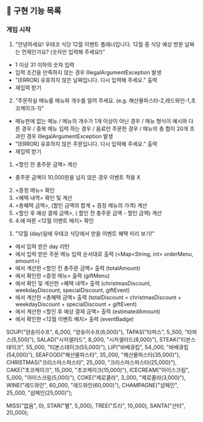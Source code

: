 ## 🚀 구현 기능 목록
### 게임 시작

<InputView>

1. "안녕하세요! 우테코 식당 12월 이벤트 플래너입니다. 12월 중 식당 예상 방문 날짜는 언제인가요? (숫자만 입력해 주세요!)"
- 1 이상 31 이하의 숫자 입력
- 입력 조건을 만족하지 않는 경우 IllegalArgumentException 발생
- "[ERROR] 유효하지 않은 날짜입니다. 다시 입력해 주세요." 출력
- 재입력 받기

2. "주문하실 메뉴를 메뉴와 개수를 알려 주세요. (e.g. 해산물파스타-2,레드와인-1,초코케이크-1)"
- 메뉴판에 없는 메뉴 / 메뉴의 개수가 1개 이상이 아닌 경우 / 매뉴 형식이 예시와 다른 경우 / 중복 메뉴 입력 하는 경우 / 음료만 주문한 경우 / 메뉴의 총 합이 20개 초과인 경우 IllegalArgumentException 발생
- "[ERROR] 유효하지 않은 주문입니다. 다시 입력해 주세요." 출력
- 재입력 받기

<DiscountDetails>

1. <할인 전 총주문 금액> 계산
- 총주문 금액이 10,000원을 넘지 않은 경우 이벤트 적용 X

2. <증정 메뉴> 확인
3. <혜택 내역> 확인 및 계산
4. <총혜택 금액>, (할인 금액의 합계 + 증정 메뉴의 가격) 계산
5. <할인 후 예상 결제 금액>, ( 할인 전 총주문 금액 - 할인 금액) 계산
6. 4.에 따른 <12월 이벤트 배지> 확인


<OutputView>

1. "12월 (day)일에 우테코 식당에서 받을 이벤트 혜택 미리 보기!"

- <InputView>에서 입력 받은 day 리턴
- <InputView>에서 입력 받은 주문 메뉴 입력 순서대로 출력 (<Map<String, int> orderMenu, amount>)
- <DiscountDetails>에서 계산한 <할인 전 총주문 금액> 출력 (totalAmount)
- <DiscountDetails>에서 확인한 <증정 메뉴> 출력 (giftMenu)
- <DiscountDetails>에서 확인 및 계산한 <혜택 내역> 출력 (christmasDiscount, weekdayDiscount, specialDiscount, giftEvent)
- <DiscountDetails>에서 계산한 <총혜택 금액> 출력 (totalDiscount = christmasDiscount + weekdayDiscount + specialDiscount + giftEvent)
- <DiscountDetails>에서 계산한 <할인 후 예상 결제 금액> 출력 (estimatedAmount)
- <DiscountDetails>에서 확인한 <12월 이벤트 배지> 출력 (eventBadge)

<enum Menu>

SOUP("양송이수프", 6_000, "양송이수프(6,000)"),
TAPAS("타파스", 5_500, "타파스(5,500)"),
SALAD("시저샐러드", 8_000, "시저샐러드(8,000)"),
STEAK("티본스테이크", 55_000, "티본스테이크(55,000)"),
LIP("바베큐립", 54_000, "바베큐립(54,000)"),
SEAFOOD("해산물파스타", 35_000, "해산물파스타(35,000)"),
CHRISTMAS("크리스마스파스타", 25_000, "크리스마스파스타(25,000)"),
CAKE("초코케이크", 15_000, "초코케이크(15,000)"),
ICECREAM("아이스크림", 5_000, "아이스크림(5,000)"),
COKE("제로콜라", 3_000, "제로콜라(3,000)"),
WINE("레드와인", 60_000, "레드와인(60,000)"),
CHAMPAGNE("샴페인", 25_000, "샴페인(25,000)");


<enum Badge>

MISS("없음", 0),
STAR("별", 5_000),
TREE("트리", 10_000),
SANTA("산타", 20_000);
